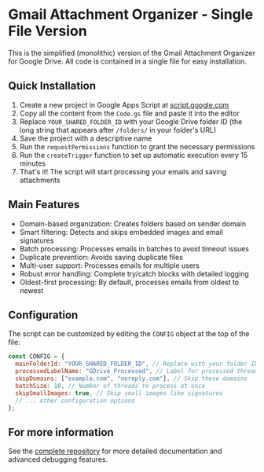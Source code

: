 # Gmail Attachment Organizer - Single File Version

This is the simplified (monolithic) version of the Gmail Attachment Organizer for Google Drive. All code is contained in a single file for easy installation.

## Quick Installation

1. Create a new project in Google Apps Script at [script.google.com](https://script.google.com)
2. Copy all the content from the `Code.gs` file and paste it into the editor
3. Replace `YOUR_SHARED_FOLDER_ID` with your Google Drive folder ID (the long string that appears after `/folders/` in your folder's URL)
4. Save the project with a descriptive name
5. Run the `requestPermissions` function to grant the necessary permissions
6. Run the `createTrigger` function to set up automatic execution every 15 minutes
7. That's it! The script will start processing your emails and saving attachments

## Main Features

- Domain-based organization: Creates folders based on sender domain
- Smart filtering: Detects and skips embedded images and email signatures
- Batch processing: Processes emails in batches to avoid timeout issues
- Duplicate prevention: Avoids saving duplicate files
- Multi-user support: Processes emails for multiple users
- Robust error handling: Complete try/catch blocks with detailed logging
- Oldest-first processing: By default, processes emails from oldest to newest

## Configuration

The script can be customized by editing the `CONFIG` object at the top of the file:

```javascript
const CONFIG = {
  mainFolderId: "YOUR_SHARED_FOLDER_ID", // Replace with your folder ID
  processedLabelName: "GDrive_Processed", // Label for processed threads
  skipDomains: ["example.com", "noreply.com"], // Skip these domains
  batchSize: 10, // Number of threads to process at once
  skipSmallImages: true, // Skip small images like signatures
  // ... other configuration options
};
```

## For more information

See the [complete repository](https://github.com/petalo/save-attachments-from-gmail-to-gdrive) for more detailed documentation and advanced debugging features.
